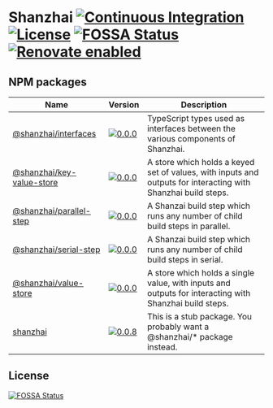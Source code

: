 # Shanzhai [![Continuous Integration](https://github.com/jameswilddev/shanzhai/workflows/Continuous%20Integration/badge.svg)](https://github.com/jameswilddev/shanzhai/actions) [![License](https://img.shields.io/github/license/jameswilddev/shanzhai.svg)](https://github.com/jameswilddev/shanzhai/blob/master/license) [![FOSSA Status](https://app.fossa.io/api/projects/git%2Bgithub.com%2Fjameswilddev%2Fshanzhai.svg?type=shield)](https://app.fossa.io/projects/git%2Bgithub.com%2Fjameswilddev%2Fshanzhai?ref=badge_shield) [![Renovate enabled](https://img.shields.io/badge/renovate-enabled-brightgreen.svg)](https://renovatebot.com/)

## NPM packages

Name                                                   | Version                                                                                                                         | Description                                                                                                  
------------------------------------------------------ | ------------------------------------------------------------------------------------------------------------------------------- | -------------------------------------------------------------------------------------------------------------
[@shanzhai/interfaces](@shanzhai/interfaces)           | [![0.0.0](https://img.shields.io/npm/v/@shanzhai/interfaces.svg)](https://www.npmjs.com/package/@shanzhai/interfaces)           | TypeScript types used as interfaces between the various components of Shanzhai.                              
[@shanzhai/key-value-store](@shanzhai/key-value-store) | [![0.0.0](https://img.shields.io/npm/v/@shanzhai/key-value-store.svg)](https://www.npmjs.com/package/@shanzhai/key-value-store) | A store which holds a keyed set of values, with inputs and outputs for interacting with Shanzhai build steps.
[@shanzhai/parallel-step](@shanzhai/parallel-step)     | [![0.0.0](https://img.shields.io/npm/v/@shanzhai/parallel-step.svg)](https://www.npmjs.com/package/@shanzhai/parallel-step)     | A Shanzai build step which runs any number of child build steps in parallel.                                 
[@shanzhai/serial-step](@shanzhai/serial-step)         | [![0.0.0](https://img.shields.io/npm/v/@shanzhai/serial-step.svg)](https://www.npmjs.com/package/@shanzhai/serial-step)         | A Shanzai build step which runs any number of child build steps in serial.                                   
[@shanzhai/value-store](@shanzhai/value-store)         | [![0.0.0](https://img.shields.io/npm/v/@shanzhai/value-store.svg)](https://www.npmjs.com/package/@shanzhai/value-store)         | A store which holds a single value, with inputs and outputs for interacting with Shanzhai build steps.       
[shanzhai](shanzhai)                                   | [![0.0.8](https://img.shields.io/npm/v/shanzhai.svg)](https://www.npmjs.com/package/shanzhai)                                   | This is a stub package.  You probably want a @shanzhai/* package instead.                                    

## License

[![FOSSA Status](https://app.fossa.io/api/projects/git%2Bgithub.com%2Fjameswilddev%2Fshanzhai.svg?type=large)](https://app.fossa.io/projects/git%2Bgithub.com%2Fjameswilddev%2Fshanzhai?ref=badge_large)
